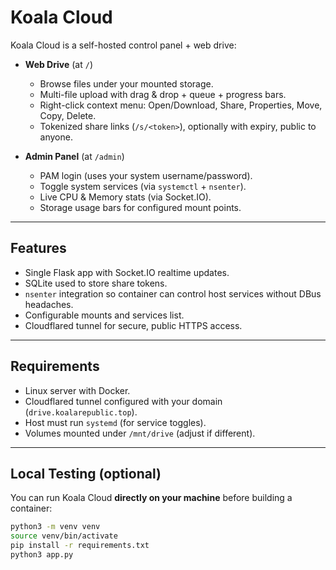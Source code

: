 # Koala Cloud

Koala Cloud is a self-hosted control panel + web drive:

- **Web Drive** (at `/`)  
  - Browse files under your mounted storage.  
  - Multi-file upload with drag & drop + queue + progress bars.  
  - Right-click context menu: Open/Download, Share, Properties, Move, Copy, Delete.  
  - Tokenized share links (`/s/<token>`), optionally with expiry, public to anyone.  

- **Admin Panel** (at `/admin`)  
  - PAM login (uses your system username/password).  
  - Toggle system services (via `systemctl` + `nsenter`).  
  - Live CPU & Memory stats (via Socket.IO).  
  - Storage usage bars for configured mount points.  

---

## Features

- Single Flask app with Socket.IO realtime updates.
- SQLite used to store share tokens.
- `nsenter` integration so container can control host services without DBus headaches.
- Configurable mounts and services list.
- Cloudflared tunnel for secure, public HTTPS access.

---

## Requirements

- Linux server with Docker.
- Cloudflared tunnel configured with your domain (`drive.koalarepublic.top`).
- Host must run `systemd` (for service toggles).
- Volumes mounted under `/mnt/drive` (adjust if different).

---

## Local Testing (optional)

You can run Koala Cloud **directly on your machine** before building a container:

```bash
python3 -m venv venv
source venv/bin/activate
pip install -r requirements.txt
python3 app.py
